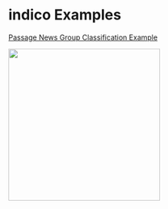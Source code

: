 **indico Examples**
===================

[Passage News Group Classification Example](https://github.com/IndicoDataSolutions/demos/tree/master/passage_newsgroup_classification)

<a href="https://github.com/IndicoDataSolutions/examples/tree/master/passage_newsgroup_classification"><img src="http://i.imgur.com/ByTczHW.jpg" height="300"></a>